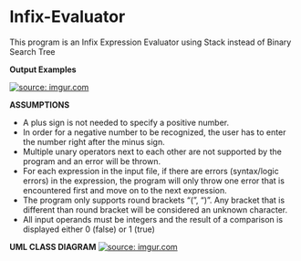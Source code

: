 # Infix-Evaluator

This program is an Infix Expression Evaluator using Stack instead of Binary Search Tree

**Output Examples**

<a href="http://imgur.com/oqzwM3O"><img src="http://i.imgur.com/oqzwM3O.png" title="source: imgur.com" /></a>

**ASSUMPTIONS**
-	A plus sign is not needed to specify a positive number.
- In order for a negative number to be recognized, the user has to enter the number right after the minus sign.
- Multiple unary operators next to each other are not supported by the program and an error will be thrown.
- For each expression in the input file, if there are errors (syntax/logic errors) in the expression, the program will only throw one error that is encountered first and move on to the next expression.
- The program only supports round brackets “(”, “)”. Any bracket that is different than round bracket will be considered an unknown character.
- All input operands must be integers and the result of a comparison is displayed either 0 (false) or 1 (true)

**UML CLASS DIAGRAM**
<a href="http://imgur.com/Br1VBZa"><img src="http://i.imgur.com/Br1VBZa.png" title="source: imgur.com" /></a>

